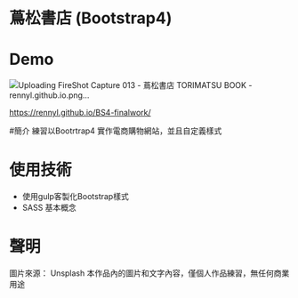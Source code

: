 # 蔦松書店 (Bootstrap4)

# Demo
![Uploading FireShot Capture 013 - 蔦松書店 TORIMATSU BOOK - rennyl.github.io.png…]()

https://rennyl.github.io/BS4-finalwork/

#簡介
練習以Bootrtrap4 實作電商購物網站，並且自定義樣式

# 使用技術
<ul>
      <li>使用gulp客製化Bootstrap樣式</li>
      <li>SASS 基本概念</li>
</ul>

# 聲明

圖片來源： Unsplash
本作品內的圖片和文字內容，僅個人作品練習，無任何商業用途
